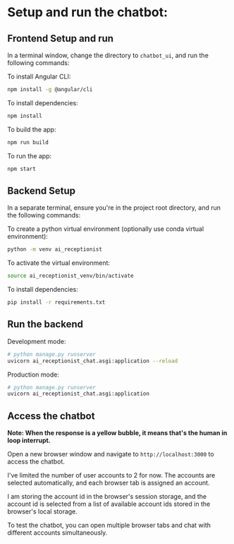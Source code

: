 
# Setup and run the chatbot:

## Frontend Setup and run

In a terminal window, change the directory to `chatbot_ui`, and run the following commands:

To install Angular CLI:
```bash
npm install -g @angular/cli
```

To install dependencies:
```bash
npm install
```

To build the app:
```bash
npm run build
```

To run the app:
```bash
npm start
```

## Backend Setup

In a separate terminal, ensure you're in the project root directory, and run the following commands:

To create a python virtual environment (optionally use conda virtual environment):
```bash
python -m venv ai_receptionist
```

To activate the virtual environment:
```bash
source ai_receptionist_venv/bin/activate
```

To install dependencies:
```bash
pip install -r requirements.txt
```

## Run the backend

Development mode:
```bash
# python manage.py runserver
uvicorn ai_receptionist_chat.asgi:application --reload
```

Production mode:
```bash
# python manage.py runserver
uvicorn ai_receptionist_chat.asgi:application
```

## Access the chatbot

**Note: When the response is a yellow bubble, it means that's the human in loop interrupt.**

Open a new browser window and navigate to `http://localhost:3000` to access the chatbot.

I've limited the number of user accounts to 2 for now. The accounts are selected automatically, and each browser tab is assigned an account. 

I am storing the account id in the browser's session storage, and the account id is selected from a list of available account ids stored in the browser's local storage.

To test the chatbot, you can open multiple browser tabs and chat with different accounts simultaneously.

